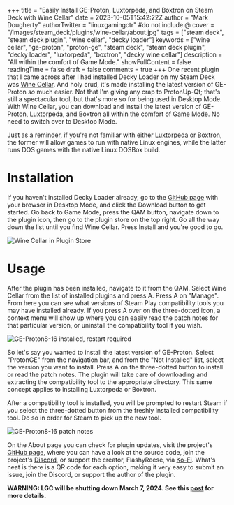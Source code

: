 +++
title = "Easily Install GE-Proton, Luxtorpeda, and Boxtron on Steam Deck with Wine Cellar"
date = 2023-10-05T15:42:22Z
author = "Mark Dougherty"
authorTwitter = "linuxgamingctr" #do not include @
cover = "/images/steam_deck/plugins/wine-cellar/about.jpg"
tags = ["steam deck", "steam deck plugin", "wine cellar", "decky loader"]
keywords = ["wine cellar", "ge-proton", "proton-ge", "steam deck", "steam deck plugin", "decky loader", "luxtorpeda", "boxtron", "decky wine cellar"]
description = "All within the comfort of Game Mode."
showFullContent = false
readingTime = false
draft = false
comments = true
+++
One recent plugin that I came across after I had installed Decky Loader on my Steam Deck was [Wine Cellar](https://github.com/FlashyReese/decky-wine-cellar). And holy crud, it's made installing the latest version of GE-Proton *so* much easier. Not that I'm giving any crap to ProtonUp-Qt; that's still a spectacular tool, but that's more so for being used in Desktop Mode. With Wine Cellar, you can download and install the latest version of GE-Proton, Luxtorpeda, and Boxtron all within the comfort of Game Mode. No need to switch over to Desktop Mode.

Just as a reminder, if you're not familiar with either [Luxtorpeda](https://github.com/dreamer/luxtorpeda) or [Boxtron](https://github.com/dreamer/boxtron), the former will allow games to run with native Linux engines, while the latter runs DOS games with the native Linux DOSBox build.

# Installation
If you haven't installed Decky Loader already, go to the [GitHub page](https://github.com/SteamDeckHomebrew/decky-loader) with your browser in Desktop Mode, and click the Download button to get started. Go back to Game Mode, press the QAM button, navigate down to the plugin icon, then go to the plugin store on the top right. Go all the way down the list until you find Wine Cellar. Press Install and you're good to go.

![Wine Cellar in Plugin Store](/images/steam_deck/plugins/wine-cellar/plugin_store.jpg)

# Usage
After the plugin has been installed, navigate to it from the QAM. Select Wine Cellar from the list of installed plugins and press A. Press A on "Manage". From here you can see what versions of Steam Play compatibility tools you may have installed already. If you press A over on the three-dotted icon, a context menu will show up where you can easily read the patch notes for that particular version, or uninstall the compatibility tool if you wish.

![GE-Proton8-16 installed, restart required](/images/steam_deck/plugins/wine-cellar/dashboard.jpg)

So let's say you wanted to install the latest version of GE-Proton. Select "ProtonGE" from the navigation bar, and from the "Not Installed" list, select the version you want to install. Press A on the three-dotted button to install or read the patch notes. The plugin will take care of downloading and extracting the compatibility tool to the appropriate directory. This same concept applies to installing Luxtorpeda or Boxtron.

After a compatibility tool is installed, you will be prompted to restart Steam if you select the three-dotted button from the freshly installed compatibility tool. Do so in order for Steam to pick up the new tool.

![GE-Proton8-16 patch notes](/images/steam_deck/plugins/wine-cellar/patch_notes.jpg)

On the About page you can check for plugin updates, visit the project's [GitHub page](https://github.com/FlashyReese/decky-wine-cellar), where you can have a look at the source code, join the project's [Discord](https://discord.gg/MPHVG6MH4e), or support the creator, FlashyReese, via [Ko-Fi](https://ko-fi.com/flashyreese). What's neat is there is a QR code for each option, making it very easy to submit an issue, join the Discord, or support the author of the plugin.

**WARNING: LGC will be shutting down March 7, 2024. See this [post](https://linuxgamingcentral.com/posts/the-end-of-lgc/) for more details.**
